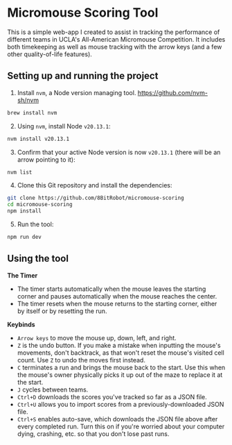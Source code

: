 # Micromouse Scoring Tool

This is a simple web-app I created to assist in tracking the performance of different teams in UCLA's All-American Micromouse Competition. It includes both timekeeping as well as mouse tracking with the arrow keys (and a few other quality-of-life features).

## Setting up and running the project

1. Install `nvm`, a Node version managing tool. https://github.com/nvm-sh/nvm

```sh
brew install nvm
```

2. Using `nvm`, install Node `v20.13.1`:

```sh
nvm install v20.13.1
```

3. Confirm that your active Node version is now `v20.13.1` (there will be an arrow pointing to it):

```sh
nvm list
```

4. Clone this Git repository and install the dependencies:

```sh
git clone https://github.com/8BitRobot/micromouse-scoring
cd micromouse-scoring
npm install
```

5. Run the tool:

```sh
npm run dev
```

## Using the tool

**The Timer**
* The timer starts automatically when the mouse leaves the starting corner and pauses automatically when the mouse reaches the center.
* The timer resets when the mouse returns to the starting corner, either by itself or by resetting the run.

**Keybinds**
* `Arrow keys` to move the mouse up, down, left, and right.
* `Z` is the undo button. If you make a mistake when inputting the mouse's movements, don't backtrack, as that won't reset the mouse's visited cell count. Use `Z` to undo the moves first instead.
* `C` terminates a run and brings the mouse back to the start. Use this when the mouse's owner physically picks it up out of the maze to replace it at the start.
* `J` cycles between teams.
* `Ctrl+D` downloads the scores you've tracked so far as a JSON file.
* `Ctrl+U` allows you to import scores from a previously-downloaded JSON file.
* `Ctrl+S` enables auto-save, which downloads the JSON file above after every completed run. Turn this on if you're worried about your computer dying, crashing, etc. so that you don't lose past runs.